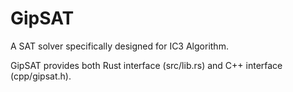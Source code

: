 # GipSAT

A SAT solver specifically designed for IC3 Algorithm.

GipSAT provides both Rust interface (src/lib.rs) and C++ interface (cpp/gipsat.h).
